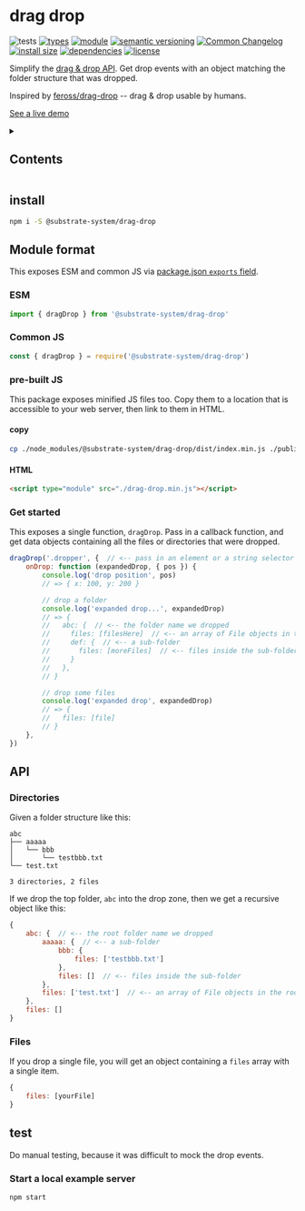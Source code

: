 # drag drop
![tests](https://github.com/substrate-system/drag-drop/actions/workflows/nodejs.yml/badge.svg)
[![types](https://img.shields.io/npm/types/@substrate-system/drag-drop?style=flat-square)](README.md)
[![module](https://img.shields.io/badge/module-ESM%2FCJS-blue?style=flat-square)](README.md)
[![semantic versioning](https://img.shields.io/badge/semver-2.0.0-blue?logo=semver&style=flat-square)](https://semver.org/)
[![Common Changelog](https://nichoth.github.io/badge/common-changelog.svg)](./CHANGELOG.md)
[![install size](https://flat.badgen.net/packagephobia/install/@substrate-system/drag-drop?cache-control=no-cache)](https://packagephobia.com/result?p=@substrate-system/drag-drop)
[![dependencies](https://img.shields.io/badge/dependencies-zero-brightgreen.svg?style=flat-square)](package.json)
[![license](https://img.shields.io/badge/license-Polyform_Non_commercial-26bc71)](LICENSE)

Simplify the [drag & drop API](https://developer.mozilla.org/en-US/docs/Web/API/HTML_Drag_and_Drop_API). Get drop events with an object matching the folder structure that was dropped.

Inspired by [feross/drag-drop](https://github.com/feross/drag-drop) -- drag & drop usable by humans.

[See a live demo](https://substrate-system.github.io/drag-drop/)

<details><summary><h2>Contents</h2></summary>

<!-- toc -->

- [install](#install)
- [Module format](#module-format)
  * [ESM](#esm)
  * [Common JS](#common-js)
  * [pre-built JS](#pre-built-js)
  * [Get started](#get-started)
- [API](#api)
  * [Directories](#directories)
  * [Files](#files)
- [test](#test)
  * [Start a local example server](#start-a-local-example-server)

<!-- tocstop -->

</details>

## install

```sh
npm i -S @substrate-system/drag-drop
```

## Module format

This exposes ESM and common JS via [package.json `exports` field](https://nodejs.org/api/packages.html#exports).

### ESM
```js
import { dragDrop } from '@substrate-system/drag-drop'
```

### Common JS
```js
const { dragDrop } = require('@substrate-system/drag-drop')
```

### pre-built JS
This package exposes minified JS files too. Copy them to a location that is
accessible to your web server, then link to them in HTML.

#### copy
```sh
cp ./node_modules/@substrate-system/drag-drop/dist/index.min.js ./public/drag-drop.min.js
```

#### HTML
```html
<script type="module" src="./drag-drop.min.js"></script>
```

### Get started
This exposes a single function, `dragDrop`. Pass in a callback function, and get data objects containing all the files or directories that were dropped.

```js
dragDrop('.dropper', {  // <-- pass in an element or a string selector
    onDrop: function (expandedDrop, { pos }) {
        console.log('drop position', pos)
        // => { x: 100, y: 200 }

        // drop a folder
        console.log('expanded drop...', expandedDrop)
        // => {
        //   abc: {  // <-- the folder name we dropped
        //     files: [filesHere]  // <-- an array of File objects in the folder
        //     def: {  // <-- a sub-folder
        //       files: [moreFiles]  // <-- files inside the sub-folder
        //     }
        //   },
        // }

        // drop some files
        console.log('expanded drop', expandedDrop)
        // => {
        //   files: [file]
        // }
    },
})
```

## API

### Directories
Given a folder structure like this:
```
abc
├── aaaaa
│   └── bbb
│       └── testbbb.txt
└── test.txt

3 directories, 2 files
```

If we drop the top folder, `abc` into the drop zone, then we get a recursive object like this:
```js
{
    abc: {  // <-- the root folder name we dropped
        aaaaa: {  // <-- a sub-folder
            bbb: {
                files: ['testbbb.txt']
            },
            files: []  // <-- files inside the sub-folder
        },
        files: ['test.txt']  // <-- an array of File objects in the root folder
    },
    files: []
}
```

### Files
If you drop a single file, you will get an object containing a `files` array with a single item.

```js
{
    files: [yourFile]
}
```

## test
Do manual testing, because it was difficult to mock the drop events.

### Start a local example server

```sh
npm start
```
